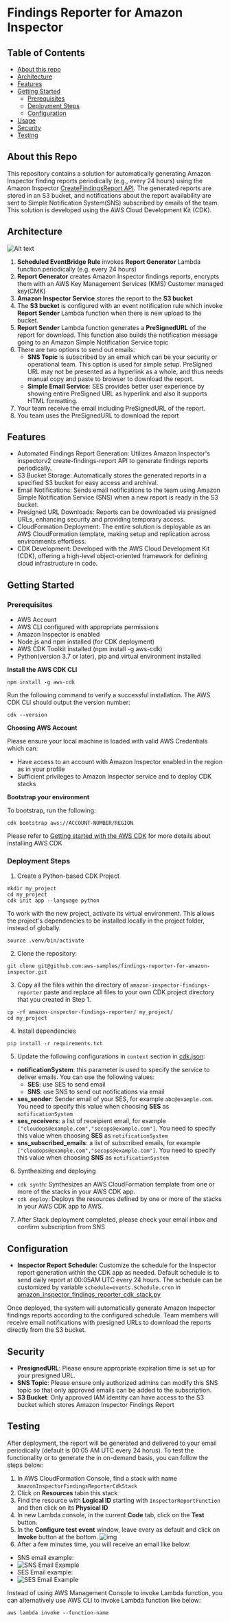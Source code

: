 
# Findings Reporter for Amazon Inspector



## Table of Contents


- [About this repo](#About-this-Repo)
- [Architecture](#architecture)
- [Features](#features)
- [Getting Started](#getting-started)
    - [Prerequisites](#prerequisites)
    - [Deployment Steps](#deployment-steps)
    - [Configuration](#configuration)
- [Usage](#usage)
- [Security](#security)
- [Testing](#testing)

## About this Repo


This repository contains a solution for automatically generating Amazon Inspector
finding reports periodically (e.g., every 24 hours) using the Amazon Inspector [CreateFindingsReport API](
https://docs.aws.amazon.com/inspector/v2/APIReference/API_CreateFindingsReport.html). 
The generated reports are stored in an S3 bucket, 
and notifications about the report availability are sent to Simple Notification System(SNS) subscribed 
by emails of the team. 
This solution is developed using the AWS Cloud Development Kit (CDK).

## Architecture

![Alt text](images/AWS-Sample-Inspector-Findings-Report.png "Flow chart")

1. **Scheduled EventBridge Rule** invokes **Report Generator** Lambda function periodically (e.g. every 24 hours)
2. **Report Generator** creates Amazon Inspector findings reports, encrypts them with an AWS Key Management Services (KMS) Customer managed key(CMK)
3. **Amazon Inspector Service** stores the report to the **S3 bucket**
4. The **S3 bucket** is configured with an event notification rule which invoke **Report Sender** Lambda function when there is new upload to the bucket.
5. **Report Sender** Lambda function generates a **PreSignedURL** of the report for download. This function also builds the notification message going to an Amazon Simple 
Notification Service topic
6. There are two options to send out emails:
   - **SNS Topic** is subscribed by an email which can be your security or operational team. This option is used for simple setup. PreSigned URL may not be presented as a hyperlink as a whole, and thus needs manual copy and paste to browser to download the report. 
   - **Simple Email Service**: SES provides better user experience by showing entire PreSigned URL as hyperlink and also it supports HTML formatting.  
7. Your team receive the email including PreSignedURL of the report. 
8. You team uses the PreSignedURL to download the report

## Features

- Automated Findings Report Generation: Utilizes Amazon Inspector's inspectorv2 create-findings-report API to generate findings reports periodically.
- S3 Bucket Storage: Automatically stores the generated reports in a specified S3 bucket for easy access and archival.
- Email Notifications: Sends email notifications to the team using Amazon Simple Notification Service (SNS) when a new report is ready in the S3 bucket.
- Presigned URL Downloads: Reports can be downloaded via presigned URLs, enhancing security and providing temporary access.
- CloudFormation Deployment: The entire solution is deployable as an AWS CloudFormation template, making setup and replication across environments effortless. 
- CDK Development: Developed with the AWS Cloud Development Kit (CDK), offering a high-level object-oriented framework for defining cloud infrastructure in code.


## Getting Started 


### Prerequisites

- AWS Account
- AWS CLI configured with appropriate permissions
- Amazon Inspector is enabled
- Node.js and npm installed (for CDK deployment)
- AWS CDK Toolkit installed (npm install -g aws-cdk)
- Python(version 3.7 or later), pip and virtual environment installed

**Install the AWS CDK CLI**

```
npm install -g aws-cdk
```
Run the following command to verify a successful installation. The AWS CDK CLI should output the version number:

```
cdk --version
```


**Choosing AWS Account**

Please ensure your local machine is loaded with valid AWS Credentials which can:
- Have access to an account with Amazon Inspector enabled in the region as in your profile
- Sufficient privileges to Amazon Inspector service and to deploy CDK stacks 

**Bootstrap your environment**

To bootstrap, run the following:
```
cdk bootstrap aws://ACCOUNT-NUMBER/REGION
```

Please refer to [Getting started with the AWS CDK](https://docs.aws.amazon.com/cdk/v2/guide/getting_started.html)
for more details about installing AWS CDK 


### Deployment Steps
1. Create a Python-based CDK Project
```
mkdir my_project
cd my_project
cdk init app --language python
```
To work with the new project, activate its virtual environment. 
This allows the project's dependencies to be installed locally in the project folder, instead of globally.

```
source .venv/bin/activate
```
2. Clone the repository:
```
git clone git@github.com:aws-samples/findings-reporter-for-amazon-inspector.git
```
3. Copy all the files within the directory of `amazon-inspector-findings-reporter` paste and replace all files to your own CDK project
directory that you created in Step 1. 
```
cp -rf amazon-inspector-findings-reporter/ my_project/
cd my_project
```
4. Install dependencies
```
pip install -r requirements.txt
```
5. Update the following configurations in `context` section in [cdk.json](cdk.json):
- **notificationSystem**: this parameter is used to specify the service to deliver emails. You can use the following 
values: 
  - **SES**: use SES to send email
  - **SNS**: use SNS to send out notifications via email
- **ses_sender**: Sender email of your SES, for example `abc@example.com`. You need to specify this value when choosing **SES** as `notificationSystem`
- **ses_receivers**: a list of receipient email, for example ` ["cloudops@example.com","secops@example.com"]`. You need to specify this value when choosing **SES** as `notificationSystem`
- **sns_subscribed_emails**: a list of subscribed emails, for example `["cloudops@example.com","secops@example.com"]`. You need to specify this value when choosing **SNS** as `notificationSystem`

6. Synthesizing and deploying
- `cdk synth`: Synthesizes an AWS CloudFormation template from one or more of the stacks in your AWS CDK app.
- `cdk deploy`: Deploys the resources defined by one or more of the stacks in your AWS CDK app to AWS.

7. After Stack deployment completed, please check your email inbox and confirm subscription from SNS

## Configuration
- **Inspector Report Schedule:** Customize the schedule for the Inspector report generation within the CDK app as needed. 
Default schedule is to  send daily report at 00:05AM UTC every 24 hours.  The schedule can be customized by variable `schedule=events.Schedule.cron` in 
[amazon_inspector_findings_reporter_cdk_stack.py](amazon_inspector_findings_reporter_cdk/amazon_inspector_findings_reporter_cdk_stack.py#L147)

Once deployed, the system will automatically generate Amazon Inspector findings reports 
according to the configured schedule. Team members will receive email notifications with presigned URLs to download the 
reports directly from the S3 bucket.


## Security
- **PresignedURL**: Please ensure appropriate expiration time is set up for your presigned URL.
- **SNS Topic**: Please ensure only authorized admins can modify this SNS topic so that only approved 
emails can be added to the subscription.
- **S3 Bucket**: Only approved IAM identity can have access to the S3 bucket which stores Amazon Inspector Findings Report

## Testing
After deployment, the report will be generated and delivered to your email periodically (default is 00:05 AM UTC every 24 horus). 
To test the functionality or to generate the in on-demand basis, you can follow the steps below:

1. In AWS CloudFormation Console, find a stack with name `AmazonInspectorFindingsReporterCdkStack` 
2. Click on **Resources** tabin this stack
3. Find the resource with **Logical ID** starting with `InspectorReportFunction` and then click on its **Physical ID**
4. In new Lambda console, in the current **Code** tab, click on the **Test** button. 
5. In the **Configure test event** window, leave every as default and click on **Invoke** button at the bottom.
![img](./images/configure-test-event.png)
6. After a few minutes time, you will receive an email like below:
- SNS email example:
- ![SNS Email Example](./images/sns_email_example.png "SNS Email Example")
- SES Email example:
- ![SES Email Example](./images/ses_email_example.png "SES Email Example")

Instead of using AWS Management Console to invoke Lambda function, you can alternatively use AWS CLI to invoke Lambda function like below:
```
aws lambda invoke --function-name
```
